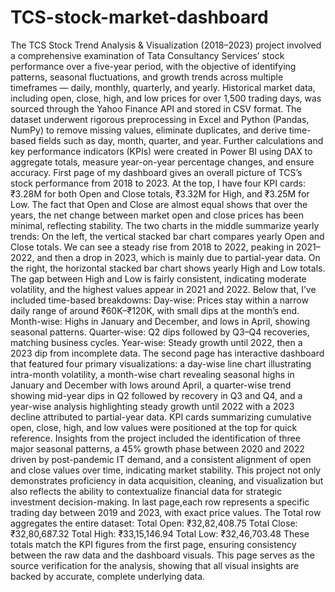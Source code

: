 # TCS-stock-market-dashboard
The TCS Stock Trend Analysis & Visualization (2018–2023) project involved a comprehensive examination of Tata Consultancy Services’ stock performance over a five-year period, with the objective of identifying patterns, seasonal fluctuations, and growth trends across multiple timeframes — daily, monthly, quarterly, and yearly. Historical market data, including open, close, high, and low prices for over 1,500 trading days, was sourced through the Yahoo Finance API and stored in CSV format. The dataset underwent rigorous preprocessing in Excel and Python (Pandas, NumPy) to remove missing values, eliminate duplicates, and derive time-based fields such as day, month, quarter, and year. Further calculations and key performance indicators (KPIs) were created in Power BI using DAX to aggregate totals, measure year-on-year percentage changes, and ensure accuracy. 
First page of my dashboard gives an overall picture of TCS’s stock performance from 2018 to 2023.
At the top, I have four KPI cards: ₹3.28M for both Open and Close totals, ₹3.32M for High, and ₹3.25M for Low. The fact that Open and Close are almost equal shows that over the years, the net change between market open and close prices has been minimal, reflecting stability.
The two charts in the middle summarize yearly trends:
On the left, the vertical stacked bar chart compares yearly Open and Close totals. We can see a steady rise from 2018 to 2022, peaking in 2021–2022, and then a drop in 2023, which is mainly due to partial-year data.
On the right, the horizontal stacked bar chart shows yearly High and Low totals. The gap between High and Low is fairly consistent, indicating moderate volatility, and the highest values appear in 2021 and 2022.
Below that, I’ve included time-based breakdowns:
Day-wise: Prices stay within a narrow daily range of around ₹60K–₹120K, with small dips at the month’s end.
Month-wise: Highs in January and December, and lows in April, showing seasonal patterns.
Quarter-wise: Q2 dips followed by Q3–Q4 recoveries, matching business cycles.
Year-wise: Steady growth until 2022, then a 2023 dip from incomplete data.
The second page has interactive dashboard that featured four primary visualizations: a day-wise line chart illustrating intra-month volatility, a month-wise chart revealing seasonal highs in January and December with lows around April, a quarter-wise trend showing mid-year dips in Q2 followed by recovery in Q3 and Q4, and a year-wise analysis highlighting steady growth until 2022 with a 2023 decline attributed to partial-year data. KPI cards summarizing cumulative open, close, high, and low values were positioned at the top for quick reference. Insights from the project included the identification of three major seasonal patterns, a 45% growth phase between 2020 and 2022 driven by post-pandemic IT demand, and a consistent alignment of open and close values over time, indicating market stability. This project not only demonstrates proficiency in data acquisition, cleaning, and visualization but also reflects the ability to contextualize financial data for strategic investment decision-making.
In last page,each row represents a specific trading day between 2019 and 2023, with exact price values.
The Total row aggregates the entire dataset:
Total Open: ₹32,82,408.75
Total Close: ₹32,80,687.32
Total High: ₹33,15,146.94
Total Low: ₹32,46,703.48
These totals match the KPI figures from the first page, ensuring consistency between the raw data and the dashboard visuals.
This page serves as the source verification for the analysis, showing that all visual insights are backed by accurate, complete underlying data.
